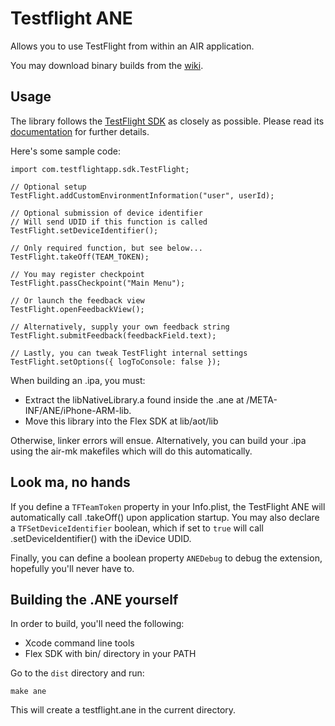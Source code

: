 Testflight ANE
==============
Allows you to use TestFlight from within an AIR application.

You may download binary builds from the [wiki](https://github.com/jlopez/testflight-ane/wiki).

Usage
-----
The library follows the [TestFlight SDK](https://testflightapp.com/sdk/)
as closely as possible. Please read its
[documentation](https://testflightapp.com/sdk/doc/1.0/) for further
details.

Here's some sample code:

    import com.testflightapp.sdk.TestFlight;

    // Optional setup
    TestFlight.addCustomEnvironmentInformation("user", userId);

    // Optional submission of device identifier
    // Will send UDID if this function is called
    TestFlight.setDeviceIdentifier();

    // Only required function, but see below...
    TestFlight.takeOff(TEAM_TOKEN);

    // You may register checkpoint
    TestFlight.passCheckpoint("Main Menu");

    // Or launch the feedback view
    TestFlight.openFeedbackView();

    // Alternatively, supply your own feedback string
    TestFlight.submitFeedback(feedbackField.text);

    // Lastly, you can tweak TestFlight internal settings
    TestFlight.setOptions({ logToConsole: false });

When building an .ipa, you must:

* Extract the libNativeLibrary.a found inside the .ane at
/META-INF/ANE/iPhone-ARM-lib.
* Move this library into the Flex SDK at lib/aot/lib

Otherwise, linker errors will ensue. Alternatively, you can build
your .ipa using the air-mk makefiles which will do this automatically.

Look ma, no hands
-----------------
If you define a `TFTeamToken` property in your Info.plist, the
TestFlight ANE will automatically call .takeOff() upon application
startup. You may also declare a `TFSetDeviceIdentifier` boolean,
which if set to `true` will call .setDeviceIdentifier() with
the iDevice UDID.

Finally, you can define a boolean property `ANEDebug` to debug
the extension, hopefully you'll never have to.

Building the .ANE yourself
--------------------------
In order to build, you'll need the following:

* Xcode command line tools
* Flex SDK with bin/ directory in your PATH

Go to the `dist` directory and run:

    make ane

This will create a testflight.ane in the current directory.
